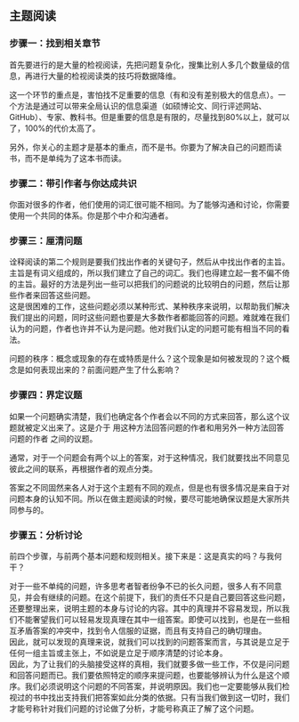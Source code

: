 ## 主题阅读


### 步骤一：找到相关章节

首先要进行的是大量的检视阅读，先把问题复杂化，搜集比别人多几个数量级的信息，再进行大量的检视阅读类的技巧将数据降维。

这一个环节的重点是，害怕找不足重要的信息（有和没有差别极大的信息点）。一个方法是通过可以带来全局认识的信息渠道（如硕博论文、同行评述网站、GitHub）、专家、教科书。但是重要的信息是有限的，尽量找到80%以上，就可以了，100%的代价太高了。

另外，你关心的主题才是基本的重点，而不是书。你要为了解决自己的问题而读书，而不是单纯为了这本书而读。

### 步骤二：带引作者与你达成共识

你面对很多的作者，他们使用的词汇很可能不相同。为了能够沟通和讨论，你需要使用一个共同的体系。你是那个中介和沟通者。

### 步骤三：厘清问题

诠释阅读的第二个规则是要我们找出作者的关键句子，然后从中找出作者的主旨。主旨是有词义组成的，所以我们建立了自己的词汇。我们也得建立起一套不偏不倚的主旨。最好的方法是列出一些可以把我们的问题说的比较明白的问题，然后让那些作者来回答这些问题。  
这是很困难的工作，这些问题必须以某种形式、某种秩序来说明，以帮助我们解决我们提出的问题，同时这些问题也要是大多数作者都能回答的问题。难就难在我们认为的问题，作者也许并不认为是问题。他对我们认定的问题可能有相当不同的看法。  

问题的秩序：概念或现象的存在或特质是什么？这个现象是如何被发现的？这个概念是如何表现出来的？前面问题产生了什么影响？

### 步骤四：界定议题

如果一个问题确实清楚，我们也确定各个作者会以不同的方式来回答，那么这个议题就被定义出来了。这是介于 用这种方法回答问题的作者和用另外一种方法回答问题的作者 之间的议题。  

通常，对于一个问题会有两个以上的答案，对于这种情况，我们就要找出不同意见彼此之间的联系，再根据作者的观点分类。  

答案之不同固然来各人对于这个主题有不同的观点，但是也有很多情况是来自于对问题本身的认知不同。所以在做主题阅读的时候，要尽可能地确保议题是大家所共同参与的。

### 步骤五：分析讨论

前四个步骤，与前两个基本问题和规则相关。接下来是：这是真实的吗？与我何干？

对于一些不单纯的问题，许多思考者智者纷争不已的长久问题，很多人有不同意见，并会有继续的问题。在这个前提下，我们的责任不只是自己要回答这些问题，还要整理出来，说明主题的本身与讨论的内容。其中的真理并不容易发现，所以我们不能奢望我们可以轻易发现真理在其中一组答案。即使可以找到，也是在一些相互矛盾答案的冲突中，找到令人信服的证据，而且有支持自己的确切理由。  
因此，就可以发现的真理来说，就我们可以找到的问题答案而言，与其说是立足于任何一组主旨或主张上，不如说是立足于顺序清楚的讨论本身。  
因此，为了让我们的头脑接受这样的真相，我们就要多做一些工作，不仅是问问题和回答问题而已。我们要依照特定的顺序来提问题，也要能够辨认为什么是这个顺序。我们必须说明这个问题的不同答案，并说明原因。我们也一定要能够从我们检视过的书中找出支持我们把答案如此分类的依据。只有当我们做到这一切时，我们才能号称针对我们问题的讨论做了分析，才能号称真正了解了这个问题。
